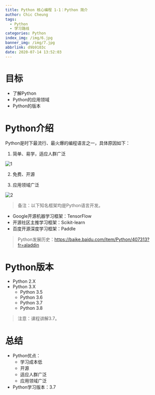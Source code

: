 ```yaml
---
title: Python 核心编程 1-1：Python 简介
author: Chic Cheung
tags:
  - Python
  - 学习路线
categories: Python
index_img: /img/6.jpg
banner_img: /img/7.jpg
abbrlink: d9b9103c
date: 2020-07-14 13:52:03
---
```


# 目标

- 了解Python
- Python的应用领域
- Python的版本

# Python介绍

Python是时下最流行、最火爆的编程语言之一，具体原因如下：

1. 简单、易学，适应人群广泛

![1](https://gitee.com/chiccheung/uPic/raw/master/uPic/1.png)

2. 免费、开源

3. 应用领域广泛

![2](https://gitee.com/chiccheung/uPic/raw/master/uPic/2.png)

> 备注：以下知名框架均是Python语言开发。

- Google开源机器学习框架：TensorFlow
- 开源社区主推学习框架：Scikit-learn
- 百度开源深度学习框架：Paddle

> Python发展历史：https://baike.baidu.com/item/Python/407313?fr=aladdin

# Python版本

- Python 2.X
- Python 3.X
  - Python 3.5
  - Python 3.6
  - Python 3.7 
  - Python 3.8 

> 注意：课程讲解3.7。

# 总结

- Python优点：
  - 学习成本低
  - 开源
  - 适应人群广泛
  - 应用领域广泛
- Python学习版本：3.7


